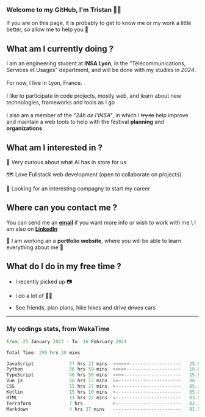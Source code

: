 ### Welcome to my GitHub, I'm Tristan 👨‍💻

If you are on this page, it is probably to get to know me or my work a little better, so allow me to help you 💁

## What am I currently doing ?

I am an engineering student at **INSA Lyon**, in the "Télécommunications, Services et Usages" department, and will be done with my studies in *2024*. \
\
For now, I live in Lyon, France. \
\
I like to participate in code projects, mostly web, and learn about new technologies, frameworks and tools as I go
\
\
I also am a member of the *"24h de l'INSA"*, in which I ~~try to~~  help improve and maintain a web tools to help with the festival **planning** and **organizations**

## What am I interested in ?
   
   🤖 Very curious about what AI has in store for us
   
   🗺️ Love Fullstack web development (open to collaborate on projects)

   🤔 Looking for an interesting compagny to start my career

## Where can you contact me ?

You can send me an **[email](mailto:tristan.dve@gmail.com)** if you want more info or wish to work with me \\
I am also on **[LinkedIn](https://www.linkedin.com/in/tristan-devin/)**

🚧 I am working an a **portfolio website**, where you will be able to learn everything about me 🚧

## What do I do in my free time ?

 - I recently picked up 📷
   
 - I do a lot of 🧗‍♂️
   
 - See friends, plan plans, hike hikes and drive ~~drives~~ cars

---
### My codings stats, from WakaTime

<!--START_SECTION:waka-->

```rust
From: 25 January 2023 - To: 16 February 2024

Total Time: 295 hrs 38 mins

JavaScript             77 hrs 21 mins  >>>>>>-------------------   25.90 %
Python                 56 hrs 59 mins  >>>>>--------------------   19.09 %
TypeScript             46 hrs 50 mins  >>>>---------------------   15.68 %
Vue.js                 20 hrs 13 mins  >>-----------------------   06.77 %
CSS                    15 hrs 27 mins  >------------------------   05.18 %
Kotlin                 15 hrs 10 mins  >------------------------   05.08 %
HTML                   11 hrs 22 mins  >------------------------   03.81 %
Terraform              7 hrs           >------------------------   02.35 %
Markdown               4 hrs 37 mins   -------------------------   01.55 %
```

<!--END_SECTION:waka-->
